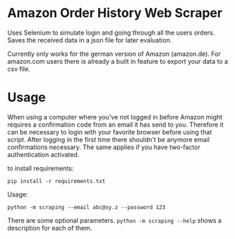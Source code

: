 # Amazon Order History Web Scraper
Uses Selenium to simulate login and going through all the users orders. Saves the received data in a json
file for later evaluation.

Currently only works for the german version of Amazon (amazon.de). For amazon.com users there is already a built in feature to export your data to a csv file.

# Usage

When using a computer where you've not logged in before Amazon might requires a confirmation code from an email 
it has send to you. Therefore it can be necessary to login with your favorite browser before using that script. 
After logging in the first time there shouldn't be anymore email confirmations necessary. The same applies if you
have two-factor authentication activated.

to install requirements:

`pip install -r requirements.txt`



Usage:

`python -m scraping --email abc@xy.z --password 123`

There are some optional parameters. `python -m scraping --help` shows a description for each of them.
